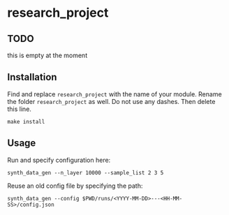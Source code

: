 # research_project


## TODO

this is empty at the moment


## Installation

Find and replace `research_project` with the name of your module. Rename the folder `research_project` as well. Do not use any dashes. Then delete this line.

```
make install
```

## Usage

Run and specify configuration here:
```
synth_data_gen --n_layer 10000 --sample_list 2 3 5
```

Reuse an old config file by specifying the path:
```
synth_data_gen --config $PWD/runs/<YYYY-MM-DD>---<HH-MM-SS>/config.json
```
